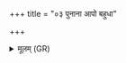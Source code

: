 +++
title = "०३ पुनाना आपो बहुधा"

+++
<details><summary>मूलम् (GR)</summary>

पुनाना आपो बहुधा स्रवन्ति-  
-इमांश् च लोकान् प्रदिशश् च सर्वाः ।  
पुनन्त्व् अस्मान् दुरिताद् अवद्यान्  
मुञ्चन्तु मृत्योर् निरृतेर् उपस्थात् ॥
</details>
